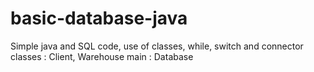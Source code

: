 # basic-database-java
 Simple java and SQL code, use of classes, while, switch and connector
 classes : Client, Warehouse
 main : Database
